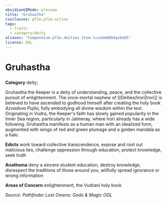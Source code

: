 ```yaml
---
obsidianUIMode: preview
title: "Gruhastha"
cssclasses: pf2e,pf2e-action
tags:
  - trait/
  - category/deity
aliases: "Compendium.pf2e.deities.Item.tcvobm8O84qv0aO5"
license: OGL
---
```

# Gruhastha

### 

**Category** deity; 




Gruhastha the Keeper is a deity of understanding, peace, and the collective pursuit of enlightenment. The once-mortal nephew of [[Deities/Irori|Irori]] is believed to have ascended to godhood himself after creating the holy book _Azvadeva Pujila_, fully embodying all divine wisdom within the text. Originating in Vudra, the Keeper's faith has slowly gained popularity in the Inner Sea region, particularly in Jalmeray, where Irori already has a wide following. Gruhastha manifests as a human man with an idealized form, augmented with wings of red and green plumage and a golden mandala as a halo.

**Edicts** work toward collective transcendence, expose and root out malicious lies, challenge oppression through education, protect knowledge, seek truth

**Anathema** deny a sincere student education, destroy knowledge, disrespect the traditions of those around you, willfully spread ignorance or wrong information

**Areas of Concern** enlightenment, the Vudrani holy book

*Source: Pathfinder Lost Omens: Gods & Magic*
*OGL*